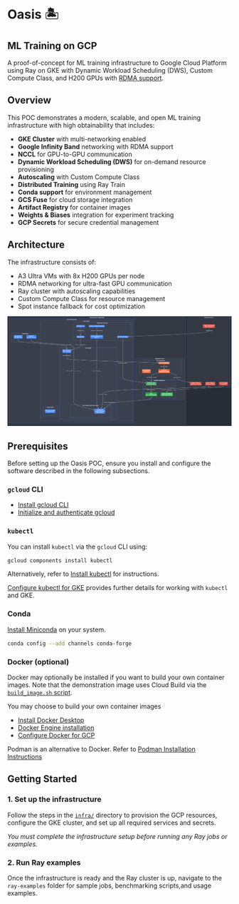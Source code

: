 # Oasis 🏝️

## ML Training on GCP

A proof-of-concept for ML training infrastructure to Google Cloud Platform using
Ray on GKE with Dynamic Workload Scheduling (DWS), Custom Compute Class, and
H200 GPUs with
[RDMA support](https://cloud.google.com/vpc/docs/rdma-network-profiles).

## Overview

This POC demonstrates a modern, scalable, and open ML training infrastructure
with high obtainability that includes:

- **GKE Cluster** with multi-networking enabled
- **Google Infinity Band** networking with RDMA support
- **NCCL** for GPU-to-GPU communication
- **Dynamic Workload Scheduling (DWS)** for on-demand resource provisioning
- **Autoscaling** with Custom Compute Class
- **Distributed Training** using Ray Train
- **Conda support** for environment management
- **GCS Fuse** for cloud storage integration
- **Artifact Registry** for container images
- **Weights & Biases** integration for experiment tracking
- **GCP Secrets** for secure credential management

## Architecture

The infrastructure consists of:

- A3 Ultra VMs with 8x H200 GPUs per node
- RDMA networking for ultra-fast GPU communication
- Ray cluster with autoscaling capabilities
- Custom Compute Class for resource management
- Spot instance fallback for cost optimization

![Oasis Architecture](architecture.png)

## Prerequisites

Before setting up the Oasis POC, ensure you install and configure the software
described in the following subsections.

### `gcloud` CLI

- [Install gcloud CLI](https://cloud.google.com/sdk/docs/install)
- [Initialize and authenticate gcloud](https://cloud.google.com/sdk/docs/initializing)

### `kubectl`

You can install `kubectl` via the `gcloud` CLI using:

```sh
gcloud components install kubectl
```

Alternatively, refer to
[Install kubectl](https://kubernetes.io/docs/tasks/tools/install-kubectl/) for
instructions.

[Configure kubectl for GKE](https://cloud.google.com/kubernetes-engine/docs/how-to/cluster-access-for-kubectl)
provides further details for working with `kubectl` and GKE.

### Conda

[Install Miniconda](https://www.anaconda.com/docs/getting-started/miniconda/install)
on your system.

```sh
conda config --add channels conda-forge
```

### Docker (optional)

Docker may optionally be installed if you want to build your own container
images. Note that the demonstration image uses Cloud Build via the
[`build_image.sh` script](infra/build_image.sh).

You may choose to build your own container images

- [Install Docker Desktop](https://docs.docker.com/desktop/install/)
- [Docker Engine installation](https://docs.docker.com/engine/install/)
- [Configure Docker for GCP](https://cloud.google.com/artifact-registry/docs/docker/pushing-and-pulling#auth)

Podman is an alternative to Docker. Refer to
[Podman Installation Instructions](https://podman.io/docs/installation)

## Getting Started

### 1. Set up the infrastructure

Follow the steps in the [`infra/`](infra/README.md) directory to provision the
GCP resources, configure the GKE cluster, and set up all required services and
secrets.

_You must complete the infrastructure setup before running any Ray jobs or
examples._

### 2. Run Ray examples

Once the infrastructure is ready and the Ray cluster is up, navigate to the
`ray-examples` folder for sample jobs, benchmarking scripts,and usage examples.
